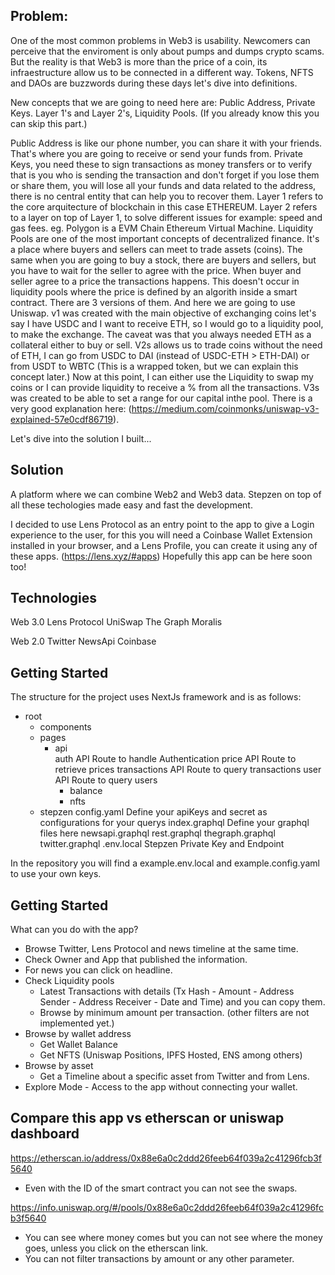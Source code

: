 ## Problem:

One of the most common problems in Web3 is usability. Newcomers can perceive that the enviroment is only about pumps and dumps crypto scams. But the reality is that Web3 is more than the price of a coin, its infraestructure allow us to be connected in a different way. Tokens, NFTS and DAOs are buzzwords during these days let's dive into definitions.

New concepts that we are going to need here are: Public Address, Private Keys. Layer 1's and Layer 2's, Liquidity Pools.
(If you already know this you can skip this part.)

Public Address is like our phone number, you can share it with your friends. That's where you are going to receive or send your funds from.
Private Keys, you need these to sign transactions as money transfers or to verify that is you who is sending the transaction and don't forget if you lose them or share them, you will lose all your funds and data related to the address, there is no central entity that can help you to recover them.
Layer 1 refers to the core arquitecture of blockchain in this case ETHEREUM.
Layer 2 refers to a layer on top of Layer 1, to solve different issues for example: speed and gas fees. eg. Polygon is a EVM Chain Ethereum Virtual Machine.
Liquidity Pools are one of the most important concepts of decentralized finance. It's a place where buyers and sellers can meet to trade assets (coins). The same when you are going to buy a stock, there are buyers and sellers, but you have to wait for the seller to agree with the price. When buyer and seller agree to a price the transactions happens. This doesn't occur in liquidity pools where the price is defined by an algorith inside a smart contract.
There are 3 versions of them. And here we are going to use Uniswap.
v1 was created with the main objective of exchanging coins let's say I have USDC and I want to receive ETH, so I would go to a liquidity pool, to make the exchange. The caveat was that you always needed ETH as a collateral either to buy or sell.
V2s allows us to trade coins without the need of ETH, I can go from USDC to DAI (instead of USDC-ETH > ETH-DAI) or from USDT to WBTC (This is a wrapped token, but we can explain this concept later.)
Now at this point, I can either use the Liquidity to swap my coins or I can provide liquidity to receive a % from all the transactions.
V3s was created to be able to set a range for our capital inthe pool. There is a very good explanation here: (https://medium.com/coinmonks/uniswap-v3-explained-57e0cdf86719).

Let's dive into the solution I built...

## Solution

A platform where we can combine Web2 and Web3 data. Stepzen on top of all these techologies made easy and fast the development.

I decided to use Lens Protocol as an entry point to the app to give a Login experience to the user, for this you will need a Coinbase Wallet Extension installed in your browser, and a Lens Profile, you can create it using any of these apps.
(https://lens.xyz/#apps) Hopefully this app can be here soon too!

## Technologies

Web 3.0
Lens Protocol
UniSwap
The Graph
Moralis

Web 2.0
Twitter
NewsApi
Coinbase

## Getting Started

The structure for the project uses NextJs framework and is as follows:

- root
  - components
  - pages
    - api  
      auth API Route to handle Authentication
      price API Route to retrieve prices
      transactions API Route to query transactions
      user API Route to query users
      - balance
      - nfts
  - stepzen
    config.yaml Define your apiKeys and secret as configurations for your querys
    index.graphql Define your graphql files here
    newsapi.graphql
    rest.graphql
    thegraph.graphql
    twitter.graphql
    .env.local Stepzen Private Key and Endpoint

In the repository you will find a example.env.local and example.config.yaml to use your own keys.

## Getting Started

What can you do with the app?

- Browse Twitter, Lens Protocol and news timeline at the same time.
- Check Owner and App that published the information.
- For news you can click on headline.
- Check Liquidity pools
  - Latest Transactions with details (Tx Hash - Amount - Address Sender - Address Receiver - Date and Time) and you can copy them.
  - Browse by minimum amount per transaction. (other filters are not implemented yet.)
- Browse by wallet address
  - Get Wallet Balance
  - Get NFTS (Uniswap Positions, IPFS Hosted, ENS among others)
- Browse by asset
  - Get a Timeline about a specific asset from Twitter and from Lens.
- Explore Mode - Access to the app without connecting your wallet.

## Compare this app vs etherscan or uniswap dashboard

https://etherscan.io/address/0x88e6a0c2ddd26feeb64f039a2c41296fcb3f5640

- Even with the ID of the smart contract you can not see the swaps.

https://info.uniswap.org/#/pools/0x88e6a0c2ddd26feeb64f039a2c41296fcb3f5640

- You can see where money comes but you can not see where the money goes, unless you click on the etherscan link.
- You can not filter transactions by amount or any other parameter.
